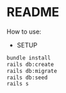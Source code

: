 # README

How to use:

- SETUP
```bash
bundle install
rails db:create
rails db:migrate
rails db:seed
rails s
```

